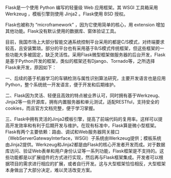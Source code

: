 
Flask是一个使用 Python 编写的轻量级 Web 应用框架。其 WSGI 工具箱采用 Werkzeug ，模板引擎则使用 Jinja2 。Flask使用 BSD 授权。

Flask也被称为 “microframework” ，因为它使用简单的核心，用 extension 增加其他功能。Flask没有默认使用的数据库、窗体验证工具。

目前，我国市场上大部分智能交通系统控制平台采用的都是C/S模式，对终端要求较高，且安装繁琐。部分的平台也有采用基于B/S模式传统框架，但这些框架的一些功能大多被固定，缺乏灵活性。采用Flask微型框架做服务器的后台开发，Flask是基于Python开发的框架，类似的框架还有Django、Tornado等，之所选择Flask来开发，原因如下：

一、后续的基于机器学习的车辆检测与属性识别算法研究，主要开发语言也是应用Python，整个系统统一开发语言，便于开发和后期维护。

二、Flask因为灵活、轻便且高效的特点被业界认可，同时拥有基于Werkzeug、Jinja2等一些开源库，拥有内置服务器和单元测试，适配RESTful，支持安全的cookies，而且官方文档完整，便于学习掌握。

三、Flask中拥有灵活的Jinja2模板引擎，提高了前端代码的复用率。这样可以提高开发效率和有利于后期开发与维护。在现有标准中，Flask算是微小型框架。Flask有两个主要依赖：路由、调试和Web服务器网关接口（WebServerGatewayInterface，WSGI）子系统由Werkzeug提供；模板系统由Jinja2提供。Werkzeug和Jinja2都是由Flask的核心开发者开发而成。对于数据库访问、验证Web表单和用户身份认证等一系列功能，Flask框架是不支持的。这些功能都是以扩展组件的方式进行实现，然后再与Flask框架集成。开发者可以根据项目的需求进行相应的扩展，或者自行开发。这与大型框架恰恰相反，大型框架本身做出了大部分决定，难以灵活改变方案。




